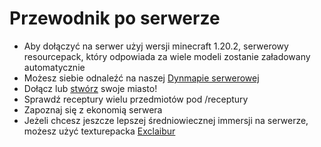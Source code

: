 # Przewodnik po serwerze
- Aby dołączyć na serwer użyj wersji minecraft 1.20.2, serwerowy resourcepack, który odpowiada za wiele modeli  zostanie załadowany automatycznie
- Możesz siebie odnaleźć na naszej [Dynmapie serwerowej](https://mapa.kartelore.pl/)
- Dołącz lub [stwórz](https://docs.kartelore.pl/poradnik/panstwa/podstawy#jak-stworzy%C4%87-miasto) swoje miasto!
- Sprawdź receptury wielu przedmiotów pod /receptury
- Zapoznaj się z ekonomią serwera
- Jeżeli chcesz jeszcze lepszej średniowiecznej immersji na serwerze, możesz użyć texturepacka [Exclaibur](https://www.curseforge.com/minecraft/texture-packs/excalibur)